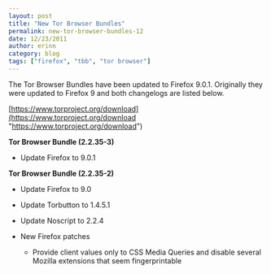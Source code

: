 ```yaml
---
layout: post
title: "New Tor Browser Bundles"
permalink: new-tor-browser-bundles-12
date: 12/23/2011
author: erinn
category: blog
tags: ["firefox", "tbb", "tor browser"]
---
```


The Tor Browser Bundles have been updated to Firefox 9.0.1. Originally they were updated to Firefox 9 and both changelogs are listed below.

[https://www.torproject.org/download](https://www.torproject.org/download "https://www.torproject.org/download")

**Tor Browser Bundle (2.2.35-3)**

- Update Firefox to 9.0.1

**Tor Browser Bundle (2.2.35-2)**

- Update Firefox to 9.0
- Update Torbutton to 1.4.5.1
- Update Noscript to 2.2.4
- New Firefox patches

  - Provide client values only to CSS Media Queries and disable several Mozilla extensions that seem fingerprintable

